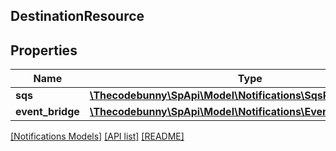 ## DestinationResource

## Properties

Name | Type | Description | Notes
------------ | ------------- | ------------- | -------------
**sqs** | [**\Thecodebunny\SpApi\Model\Notifications\SqsResource**](SqsResource.md) |  | [optional]
**event_bridge** | [**\Thecodebunny\SpApi\Model\Notifications\EventBridgeResource**](EventBridgeResource.md) |  | [optional]

[[Notifications Models]](../) [[API list]](../../Api) [[README]](../../../README.md)
